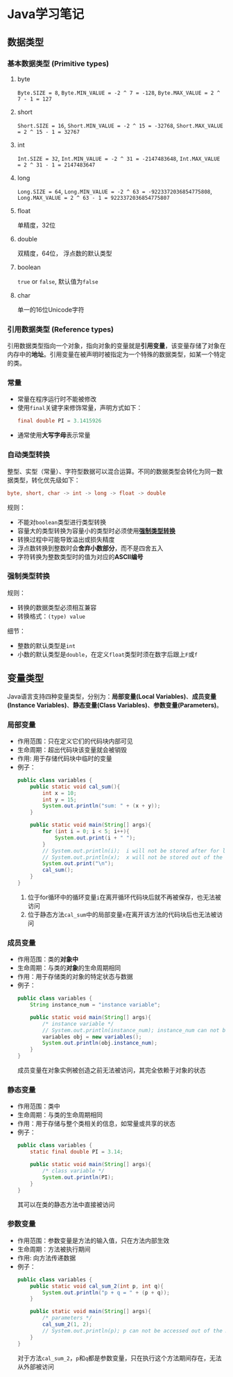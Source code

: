 # Java学习笔记

## 数据类型

### 基本数据类型 (Primitive types)
1. byte
   
    `Byte.SIZE = 8`, `Byte.MIN_VALUE = -2 ^ 7 = -128`, `Byte.MAX_VALUE = 2 ^ 7 - 1 = 127` 

2. short
   
    `Short.SIZE = 16`, `Short.MIN_VALUE = -2 ^ 15 = -32768`, `Short.MAX_VALUE = 2 ^ 15 - 1 = 32767`

3. int 
   
    `Int.SIZE = 32`, `Int.MIN_VALUE = -2 ^ 31 = -2147483648`, `Int.MAX_VALUE = 2 ^ 31 - 1 = 2147483647`

4. long
   
    `Long.SIZE = 64`, `Long.MIN_VALUE = -2 ^ 63 = -9223372036854775808`, `Long.MAX_VALUE = 2 ^ 63 - 1 = 9223372036854775807`

5. float
    
    单精度，32位

6. double
    
    双精度，64位， 浮点数的默认类型

7. boolean
    
    `true` or `false`, 默认值为`false`

8. char
    
    单一的16位Unicode字符

### 引用数据类型 (Reference types)
引用数据类型指向一个对象，指向对象的变量就是**引用变量**，该变量存储了对象在内存中的**地址**。引用变量在被声明时被指定为一个特殊的数据类型，如某一个特定的类。

### 常量
- 常量在程序运行时不能被修改
- 使用`final`关键字来修饰常量，声明方式如下：
    ```java
    final double PI = 3.1415926
    ```
- 通常使用**大写字母**表示常量

### 自动类型转换
整型、实型（常量）、字符型数据可以混合运算。不同的数据类型会转化为同一数据类型，转化优先级如下：
```java
byte, short, char -> int -> long -> float -> double
```
规则：
- 不能对`boolean`类型进行类型转换
- 容量大的类型转换为容量小的类型时必须使用[**强制类型转换**](#强制类型转换)
- 转换过程中可能导致溢出或损失精度
- 浮点数转换到整数时会**舍弃小数部分**，而不是四舍五入
- 字符转换为整数类型时的值为对应的**ASCII编号**

### 强制类型转换
规则：
- 转换的数据类型必须相互兼容
- 转换格式：`(type) value`

细节：
- 整数的默认类型是`int`
- 小数的默认类型是`double`，在定义`float`类型时须在数字后跟上`F`或`f`


## 变量类型
Java语言支持四种变量类型，分别为：**局部变量(Local Variables)**、**成员变量(Instance Variables)**、**静态变量(Class Variables)**、**参数变量(Parameters)**。

### 局部变量
- 作用范围：只在定义它们的代码块内部可见
- 生命周期：超出代码块该变量就会被销毁
- 作用: 用于存储代码块中临时的变量
- 例子：
    ```java
    public class variables {
        public static void cal_sum(){
            int x = 10;
            int y = 15;
            System.out.println("sum: " + (x + y));
        }

        public static void main(String[] args){
            for (int i = 0; i < 5; i++){
                System.out.print(i + " ");
            }
            // System.out.println(i);  i will not be stored after for loop
            // System.out.println(x);  x will not be stored out of the cal_sum block
            System.out.print("\n");
            cal_sum();
        }
    }
    ```
    1. 位于for循环中的循环变量`i`在离开循环代码块后就不再被保存，也无法被访问
    2. 位于静态方法`cal_sum`中的局部变量`x`在离开该方法的代码块后也无法被访问

### 成员变量
- 作用范围：类的**对象中**
- 生命周期：与类的**对象**的生命周期相同
- 作用：用于存储类的对象的特定状态与数据
- 例子：
    ```java
    public class variables {
        String instance_num = "instance variable";

        public static void main(String[] args){
            /* instance variable */
            // System.out.println(instance_num); instance_num can not be accessed without a object
            variables obj = new variables();
            System.out.println(obj.instance_num); 
        }
    }
    ```
    成员变量在对象实例被创造之前无法被访问，其完全依赖于对象的状态

### 静态变量
- 作用范围：类中
- 生命周期：与类的生命周期相同
- 作用：用于存储与整个类相关的信息，如常量或共享的状态
- 例子：
    ```java
    public class variables {
        static final double PI = 3.14;

        public static void main(String[] args){
            /* class variable */
            System.out.println(PI);
        }
    }
    ```
    其可以在类的静态方法中直接被访问

### 参数变量
- 作用范围：参数变量是方法的输入值，只在方法内部生效
- 生命周期：方法被执行期间
- 作用: 向方法传递数据
- 例子：
    ```java
    public class variables {
        public static void cal_sum_2(int p, int q){
            System.out.println("p + q = " + (p + q));
        }

        public static void main(String[] args){
            /* parameters */
            cal_sum_2(1, 2);
            // System.out.println(p); p can not be accessed out of the method
        }
    }
    ```
    对于方法`cal_sum_2`，`p`和`q`都是参数变量，只在执行这个方法期间存在，无法从外部被访问